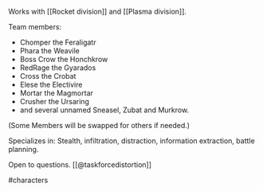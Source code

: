 Works with [[Rocket division]] and [[Plasma division]].

Team members:
- Chomper the Feraligatr
- Phara the Weavile
- Boss Crow the Honchkrow
- RedRage the Gyarados
- Cross the Crobat
- Elese the Electivire
- Mortar the Magmortar
- Crusher the Ursaring
- and several unnamed Sneasel, Zubat and Murkrow.

(Some Members will be swapped for others if needed.)

Specializes in: Stealth, infiltration, distraction, information extraction, battle planning.

Open to questions. [[@taskforcedistortion]]

#characters 